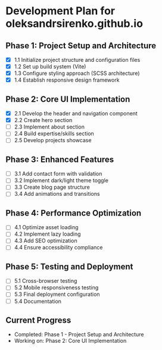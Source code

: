 # Development Plan for oleksandrsirenko.github.io

## Phase 1: Project Setup and Architecture

- [x] 1.1 Initialize project structure and configuration files
- [x] 1.2 Set up build system (Vite)
- [x] 1.3 Configure styling approach (SCSS architecture)
- [x] 1.4 Establish responsive design framework

## Phase 2: Core UI Implementation

- [x] 2.1 Develop the header and navigation component
- [x] 2.2 Create hero section
- [ ] 2.3 Implement about section
- [ ] 2.4 Build expertise/skills section
- [ ] 2.5 Develop projects showcase

## Phase 3: Enhanced Features

- [ ] 3.1 Add contact form with validation
- [ ] 3.2 Implement dark/light theme toggle
- [ ] 3.3 Create blog page structure
- [ ] 3.4 Add animations and transitions

## Phase 4: Performance Optimization

- [ ] 4.1 Optimize asset loading
- [ ] 4.2 Implement lazy loading
- [ ] 4.3 Add SEO optimization
- [ ] 4.4 Ensure accessibility compliance

## Phase 5: Testing and Deployment

- [ ] 5.1 Cross-browser testing
- [ ] 5.2 Mobile responsiveness testing
- [ ] 5.3 Final deployment configuration
- [ ] 5.4 Documentation

## Current Progress

- Completed: Phase 1 - Project Setup and Architecture
- Working on: Phase 2: Core UI Implementation